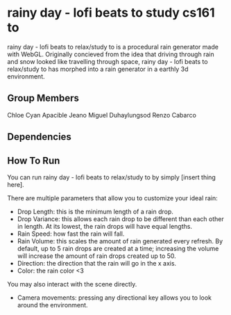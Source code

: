 # rainy day - lofi beats to study cs161 to

rainy day - lofi beats to relax/study to is a procedural rain generator made with WebGL. Originally concieved from the idea that driving through rain and snow looked like travelling through space, rainy day - lofi beats to relax/study to has morphed into a rain generator in a earthly 3d environment.

## Group Members

Chloe Cyan Apacible
Jeano Miguel Duhaylungsod
Renzo Cabarco

## Dependencies

## How To Run

You can run rainy day - lofi beats to relax/study to by simply [insert thing here].

There are multiple parameters that allow you to customize your ideal rain:
- Drop Length: this is the minimum length of a rain drop.
- Drop Variance: this allows each rain drop to be different than each other in length. At its lowest, the rain drops will have equal lengths.
- Rain Speed: how fast the rain will fall.
- Rain Volume: this scales the amount of rain generated every refresh. By default, up to 5 rain drops are created at a time; increasing the volume will increase the amount of rain drops created up to 50.
- Direction: the direction that the rain will go in the x axis.
- Color: the rain color <3

You may also interact with the scene directly.
- Camera movements: pressing any directional key allows you to look around the environment.